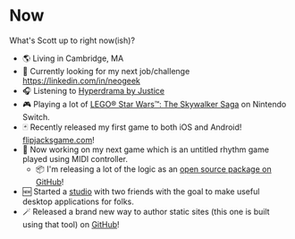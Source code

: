 # Now

What's Scott up to right now(ish)?

- 🌎 Living in Cambridge, MA
- 👀 Currently looking for my next job/challenge <https://linkedin.com/in/neogeek>
- 🎧 Listening to [Hyperdrama by Justice](https://open.spotify.com/album/6ooBxhsOVedpX4zPTCyL86?si=M6UHSgdUQteKj2Cgw2X0Ag)
- 🎮 Playing a lot of [LEGO® Star Wars™: The Skywalker Saga](https://www.nintendo.com/us/store/products/lego-star-wars-the-skywalker-saga-switch/) on Nintendo Switch.
- 🃏 Recently released my first game to both iOS and Android! [flipjacksgame.com](https://flipjacksgame.com/)!
- 🎹 Now working on my next game which is an untitled rhythm game played using MIDI controller.
  - 📦 I'm releasing a lot of the logic as an [open source package on GitHub](https://github.com/neogeek/rhythm-game-utilities)!
- 🆕 Started a [studio](https://omnyist.productions/) with two friends with the goal to make useful desktop applications for folks.
- 🪄 Released a brand new way to author static sites (this one is built using that tool) on [GitHub](https://github.com/neogeek/onlybuild)!
